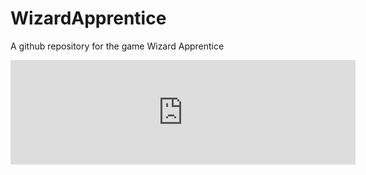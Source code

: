 # WizardApprentice
A github repository for the game Wizard Apprentice

<iframe frameborder="0" src="https://itch.io/embed/1834339?bg_color=b8b8b8" width="552" height="167"><a href="https://yrgo-game-creator.itch.io/wizard-apprentice">Wizard Apprentice by Yrgo_Game_Creator</a></iframe>
